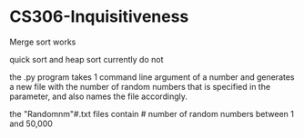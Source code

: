 # CS306-Inquisitiveness

Merge sort works

quick sort and heap sort currently do not

the .py program takes 1 command line argument of a number and generates a new 
file with the number of random numbers that is specified in the parameter, and 
also names the file accordingly.

the "Randomnm"#.txt files contain # number of random numbers between 1 and 50,000
